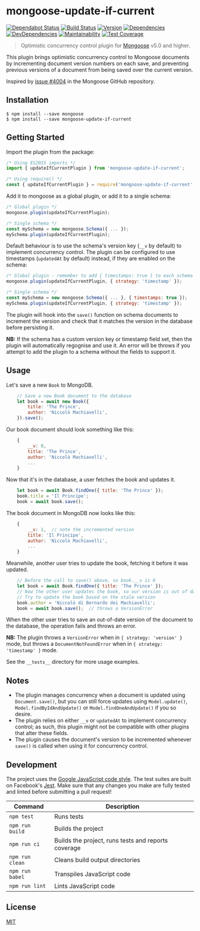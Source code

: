 # mongoose-update-if-current

[![Dependabot Status](https://api.dependabot.com/badges/status?host=github&repo=eoin-obrien/mongoose-update-if-current)](https://dependabot.com)
[![Build Status](https://travis-ci.org/eoin-obrien/mongoose-update-if-current.svg?branch=master)](https://travis-ci.org/eoin-obrien/mongoose-update-if-current)
[![Version](https://img.shields.io/npm/v/mongoose-update-if-current.svg)](https://www.npmjs.com/package/mongoose-update-if-current)
[![Dependencies](https://david-dm.org/eoin-obrien/mongoose-update-if-current.svg)](https://david-dm.org/eoin-obrien/mongoose-update-if-current)
[![DevDependencies](https://david-dm.org/eoin-obrien/mongoose-update-if-current/dev-status.svg)](https://david-dm.org/eoin-obrien/mongoose-update-if-current?type=dev)
[![Maintainability](https://api.codeclimate.com/v1/badges/beece5b98159623e813a/maintainability)](https://codeclimate.com/github/eoin-obrien/mongoose-update-if-current/maintainability)
[![Test Coverage](https://api.codeclimate.com/v1/badges/beece5b98159623e813a/test_coverage)](https://codeclimate.com/github/eoin-obrien/mongoose-update-if-current/test_coverage)

> Optimistic concurrency control plugin for [Mongoose](http://mongoosejs.com) v5.0 and higher.

This plugin brings optimistic concurrency control to Mongoose documents by incrementing document version numbers on each save, and preventing previous versions of a document from being saved over the current version.

Inspired by [issue #4004](https://github.com/Automattic/mongoose/issues/4004) in the Mongoose GitHub repository.

## Installation

```
$ npm install --save mongoose
$ npm install --save mongoose-update-if-current
```

## Getting Started

Import the plugin from the package:

```javascript
/* Using ES2015 imports */
import { updateIfCurrentPlugin } from 'mongoose-update-if-current';

/* Using require() */
const { updateIfCurrentPlugin } = require('mongoose-update-if-current');
```

Add it to mongoose as a global plugin, or add it to a single schema:

```javascript
/* Global plugin */
mongoose.plugin(updateIfCurrentPlugin);

/* Single schema */
const mySchema = new mongoose.Schema({ ... });
mySchema.plugin(updateIfCurrentPlugin);
```

Default behaviour is to use the schema's version key (`__v` by default) to implement concurrency control.
The plugin can be configured to use timestamps (`updatedAt` by default) instead, if they are enabled on the schema:

```javascript
/* Global plugin - remember to add { timestamps: true } to each schema */
mongoose.plugin(updateIfCurrentPlugin, { strategy: 'timestamp' });

/* Single schema */
const mySchema = new mongoose.Schema({ ... }, { timestamps: true });
mySchema.plugin(updateIfCurrentPlugin, { strategy: 'timestamp' });
```

The plugin will hook into the `save()` function on schema documents to increment the version and check that it matches the version in the database before persisting it.

**NB:** If the schema has a custom version key or timestamp field set, then the plugin will automatically regognise and use it. An error will be throws if you attempt to add the plugin to a schema without the fields to support it.

## Usage

Let's save a new `Book` to MongoDB.

```javascript
    // Save a new Book document to the database
    let book = await new Book({
        title: 'The Prince',
        author: 'Niccolò Machiavelli',
    }).save();
```

Our book document should look something like this:

```javascript
    {
        __v: 0,
        title: 'The Prince',
        author: 'Niccolò Machiavelli',
        ...
    }
```

Now that it's in the database, a user fetches the book and updates it.

```javascript
    let book = await Book.findOne({ title: 'The Prince' });
    book.title = 'Il Principe';
    book = await book.save();
```

The book document in MongoDB now looks like this:

```javascript
    {
        __v: 1,  // note the incremented version
        title: 'Il Principe',
        author: 'Niccolò Machiavelli',
        ...
    }
```

Meanwhile, another user tries to update the book, fetching it before it was updated.

```javascript
    // Before the call to save() above, so book.__v is 0
    let book = await Book.findOne({ title: 'The Prince' });
    // Now the other user updates the book, so our version is out of date
    // Try to update the book based on the stale version
    book.author = 'Niccolò di Bernardo dei Machiavelli';
    book = await book.save();  // throws a VersionError
```

When the other user tries to save an out-of-date version of the document to the database, the operation fails and throws an error.

**NB:** The plugin throws a `VersionError` when in `{ strategy: 'version' }` mode, but throws a `DocumentNotFoundError` when in `{ strategy: 'timestamp' }` mode.

See the `__tests__` directory for more usage examples.

## Notes

- The plugin manages concurrency when a document is updated using `Document.save()`, but you can still force updates using `Model.update()`, `Model.findByIdAndUpdate()` or `Model.findOneAndUpdate()` if you so desire.
- The plugin relies on either `__v` or `updatedAt` to implement concurrency control; as such, this plugin might not be compatible with other plugins that alter these fields.
- The plugin causes the document's version to be incremented whenever `save()` is called when using it for concurrency control.

## Development

The project uses the [Google JavaScript code style](https://google.github.io/styleguide/jsguide.html). The test suites are built on Facebook's [Jest](https://facebook.github.io/jest/). Make sure that any changes you make are fully tested and linted before submitting a pull request!

| Command | Description |
| --- | --- |
| `npm test` | Runs tests |
| `npm run build` | Builds the project |
| `npm run ci` | Builds the project, runs tests and reports coverage |
| `npm run clean` | Cleans build output directories |
| `npm run babel` | Transpiles JavaScript code |
| `npm run lint` | Lints JavaScript code |

## License

[MIT](http://eoin.mit-license.org)
